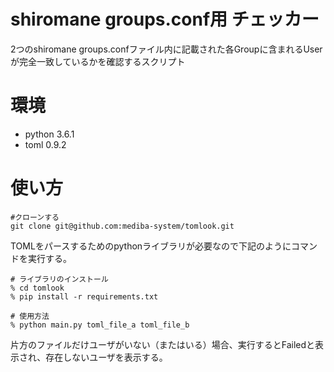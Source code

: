 # shiromane groups.conf用 チェッカー

2つのshiromane groups.confファイル内に記載された各Groupに含まれるUserが完全一致しているかを確認するスクリプト

# 環境

- python 3.6.1
- toml 0.9.2

# 使い方

```
#クローンする
git clone git@github.com:mediba-system/tomlook.git
```

TOMLをパースするためのpythonライブラリが必要なので下記のようにコマンドを実行する。

    # ライブラリのインストール
    % cd tomlook
    % pip install -r requirements.txt
    
    # 使用方法
    % python main.py toml_file_a toml_file_b

片方のファイルだけユーザがいない（またはいる）場合、実行するとFailedと表示され、存在しないユーザを表示する。
